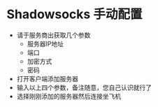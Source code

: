 # Shadowsocks 手动配置

* 请于服务商出获取几个参数
  * 服务器IP地址
  * 端口
  * 加密方式
  * 密码
* 打开客户端添加服务器
* 输入以上四个参数，备注随意，您自己认识就行了
* 选择刚刚添加的服务器然后连接坐飞机



